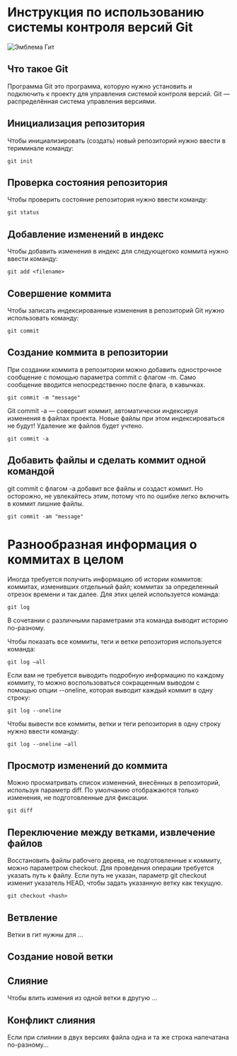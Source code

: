 # **Инструкция по использованию системы контроля версий Git**

![Эмблема Гит](git.jpeg)

## Что такое Git

Программа Git это  программа, которую нужно установить и подключить к проекту для управления системой контроля версий. Git — распределённая система управления версиями.

## Инициализация репозитория

Чтобы инициализировать (создать) новый репозиторий нужно ввести в териминале команду:

    git init

## Проверка состояния репозитория

Чтобы проверить состояние репозитория нужно ввести команду:

    git status

## Добавление изменений в индекс

Чтобы добавить изменения в индекс для следующегоко коммита нужно ввести команду:

    git add <filename>

## Совершение коммита 

Чтобы записать индексированные изменения в репозиторий Git нужно использовать команду: 

    git commit

## Cоздание коммита в репозитории

При создании коммита в репозитории можно добавить однострочное сообщение с помощью параметра commit с флагом -m. Само сообщение вводится непосредственно после флага, в кавычках.

    git commit -m "message"


Git commit -a — совершит коммит, автоматически индексируя изменения в файлах проекта. Новые файлы при этом индексироваться не будут! Удаление же файлов будет учтено. 

    git commit -a

## Добавить файлы и сделать коммит одной командой

git commit с флагом -a добавит все файлы и создаст коммит. Но осторожно, не увлекайтесь этим, потому что по ошибке легко включить в коммит лишние файлы.

    git commit -am "message"

# **Разнообразная информация о коммитах в целом**

Иногда требуется получить информацию об истории коммитов: коммитах, изменивших отдельный файл; коммитах за определенный отрезок времени и так далее. Для этих целей используется команда: 

    git log

 В сочетании с различными параметрами эта команда выводит историю по-разному. 
 
 Чтобы показать все коммиты, теги и ветки репозитория используется команда:

    git log –all

Если вам не требуется выводить подробную информацию по каждому коммиту, то можно воспользоваться сокращенным выводом с помощью опции --oneline, которая выводит каждый коммит в одну строку:

    git log --oneline 

Чтобы вывести все коммиты, ветки и теги репозитория в одну строку нужно ввести команду:

    git log --oneline –all

## **Просмотр изменений до коммита**

Можно просматривать список изменений, внесённых в репозиторий, используя параметр diff. По умолчанию отображаются только изменения, не подготовленные для фиксации.

    git diff

## **Переключение между ветками, извлечение файлов**

Восстановить файлы рабочего дерева, не подготовленные к коммиту, можно параметром checkout. Для проведения операции требуется указать путь к файлу. Если путь не указан, параметр git checkout изменит указатель HEAD, чтобы задать указанную ветку как текущую.

    git checkout <hash>

## Ветвление 

Ветки в гит нужны для ...

## Создание новой ветки 


## Слияние

Чтобы влить измения из одной ветки в другую ...


## Конфликт слияния

Если при слиянии в двух версиях файла одна и та же строка напечатана по-разному...
